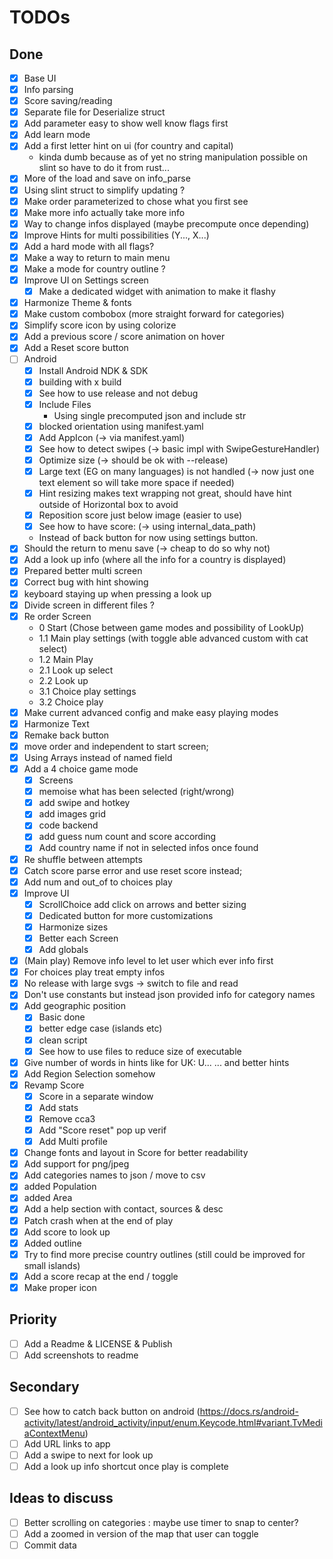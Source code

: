 # TODOs

## Done 
- [x] Base UI
- [x] Info parsing
- [x] Score saving/reading
- [x] Separate file for Deserialize struct
- [x] Add parameter easy to show well know flags first
- [x] Add learn mode
- [x] Add a first letter hint on ui (for country and capital)
  - kinda dumb because as of yet no string manipulation possible on slint so have to do it from rust...
- [x] More of the load and save on info_parse
- [x] Using slint struct to simplify updating ?
- [x] Make order parameterized to chose what you first see
- [x] Make more info actually take more info
- [x] Way to change infos displayed (maybe precompute once depending)
- [x] Improve Hints for multi possibilities (Y..., X...)
- [x] Add a hard mode with all flags?
- [x] Make a way to return to main menu
- [x] Make a mode for country outline ?
- [x] Improve UI on Settings screen
  - [x] Make a dedicated widget with animation to make it flashy
- [x] Harmonize Theme & fonts
- [x] Make custom combobox (more straight forward for categories)
- [x] Simplify score icon by using colorize
- [x] Add a previous score / score animation on hover
- [x] Add a Reset score button
- [ ] Android
  - [x] Install Android NDK & SDK 
  - [x] building with x build 
  - [x] See how to use release and not debug 
  - [x] Include Files 
    - Using single precomputed json and include str 
  - [x] blocked orientation using manifest.yaml
  - [x] Add AppIcon (-> via manifest.yaml)
  - [x] See how to detect swipes (-> basic impl with SwipeGestureHandler)
  - [x] Optimize size (-> should be ok with --release)
  - [x] Large text (EG on many languages) is not handled (-> now just one text element so will take more space if needed)
  - [x] Hint resizing makes text wrapping not great, should have hint outside of Horizontal box to avoid
  - [x] Reposition score just below image (easier to use)
  - [x] See how to have score: (-> using internal_data_path)
  - Instead of back button for now using settings button.
- [x] Should the return to menu save (-> cheap to do so why not)
- [x] Add a look up info (where all the info for a country is displayed)
- [x] Prepared better multi screen
- [x] Correct bug with hint showing 
- [x] keyboard staying up when pressing a look up
- [x] Divide screen in different files ?
- [x] Re order Screen 
  - 0 Start (Chose between game modes and possibility of LookUp)
  - 1.1 Main play settings (with toggle able advanced custom with cat select)
  - 1.2 Main Play 
  - 2.1 Look up select
  - 2.2 Look up
  - 3.1 Choice play settings
  - 3.2 Choice play
- [x] Make current advanced config and make easy playing modes
- [x] Harmonize Text
- [x] Remake back button
- [x] move order and independent to start screen;
- [x] Using Arrays instead of named field 
- [x] Add a 4 choice game mode
  - [x] Screens
  - [x] memoise what has been selected (right/wrong)
  - [x] add swipe and hotkey
  - [x] add images grid
  - [x] code backend 
  - [x] add guess num count and score according
  - [x] Add country name if not in selected infos once found
- [x] Re shuffle between attempts
- [x] Catch score parse error and use reset score instead;
- [x] Add num and out_of to choices play
- [x] Improve UI
  - [x] ScrollChoice add click on arrows and better sizing
  - [x] Dedicated button for more customizations
  - [x] Harmonize sizes
  - [x] Better each Screen
  - [x] Add globals
- [x] (Main play) Remove info level to let user which ever info first
- [x] For choices play treat empty infos
- [x] No release with large svgs -> switch to file and read
- [x] Don't use constants but instead json provided info for category names
- [x] Add geographic position
  - [x] Basic done
  - [x] better edge case (islands etc)
  - [x] clean script
  - [x] See how to use files to reduce size of executable
- [x] Give number of words in hints like for UK: U... ...  and better hints
- [x] Add Region Selection somehow
- [x] Revamp Score
  - [x] Score in a separate window 
  - [x] Add stats
  - [x] Remove cca3
  - [x] Add "Score reset" pop up verif
  - [x] Add Multi profile
- [x] Change fonts and layout in Score for better readability
- [x] Add support for png/jpeg
- [x] Add categories names to json / move to csv
- [x] added Population
- [x] added Area
- [x] Add a help section with contact, sources & desc
- [x] Patch crash when at the end of play
- [x] Add score to look up
- [x] Added outline 
- [x] Try to find more precise country outlines (still could be improved for small islands)
- [x] Add a score recap at the end / toggle
- [x] Make proper icon

## Priority 
- [ ] Add a Readme & LICENSE & Publish
- [ ] Add screenshots to readme

## Secondary
- [ ] See how to catch back button on android (https://docs.rs/android-activity/latest/android_activity/input/enum.Keycode.html#variant.TvMediaContextMenu)
- [ ] Add URL links to app
- [ ] Add a swipe to next for look up
- [ ] Add a look up info shortcut once play is complete

## Ideas to discuss
- [ ] Better scrolling on categories : maybe use timer to snap to center? 
- [ ] Add a zoomed in version of the map that user can toggle
- [ ] Commit data